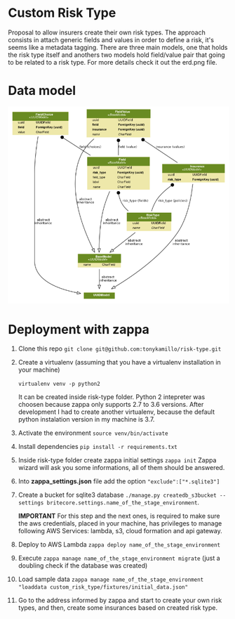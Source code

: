 # Custom Risk Type

Proposal to allow insurers create their own risk types.
The approach consists in attach generic fields and values in order to define a risk, it's seems like a metadata tagging. There are three main models, one that holds the risk type itself and anothers two models hold field/value pair that going to be related to a risk type. For more details check it out the erd.png file.

# Data model
![ER diagram](https://raw.githubusercontent.com/tonykamillo/risk-type/master/erd.png)

# Deployment with zappa

 1. Clone this repo  `git clone git@github.com:tonykamillo/risk-type.git`
 2. Create a virtualenv (assuming that you have a virtualenv installation in your machine)
 
     `virtualenv venv -p python2`
     
    It can be created inside risk-type folder. Python 2 intepreter was choosen because zappa only supports  2.7 to 3.6 versions. After development I had to create another virtualenv, because the default python instalation version in my machine is 3.7.

 3. Activate the environment `source venv/bin/activate`
 4. Install dependencies `pip install -r requirements.txt`
 5. Inside risk-type folder create zappa initial settings `zappa init`
     Zappa wizard will ask you some informations, all of them should be answered.
 6. Into **zappa_settings.json** file add the option `"exclude":["*.sqlite3"]`
 7. Create a bucket for sqlite3 database `./manage.py createdb_s3bucket --settings britecore.settings.name_of_the_stage_environment`.

    **IMPORTANT** For this step and the next ones, is required to make sure the aws credentials, placed in your machine, has privileges to manage following AWS Services: lambda, s3, cloud formation and api gateway.
 8. Deploy to AWS Lambda `zappa deploy name_of_the_stage_environment`
 9.  Execute `zappa manage name_of_the_stage_environment migrate` (just a doubling check if the database was created)
 10. Load sample data `zappa manage name_of_the_stage_environment "loaddata custom_risk_type/fixtures/initial_data.json"`
 11. Go to the address informed by zappa and start to create your own risk types, and then, create some insurances based on created risk type.


